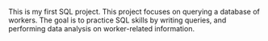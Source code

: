 This is my first SQL project. This project focuses on querying a database of workers. The goal is to practice SQL skills by writing queries, and performing data analysis on worker-related information.
